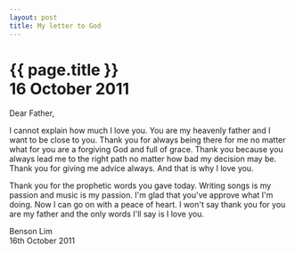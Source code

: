 ```yaml
---
layout: post
title: My letter to God
---
```

<div class="main">
<div class="bluebox">
  <h1>
    {{ page.title }}
    <br/>
    16 October 2011
  </h1>
  <p>
    Dear Father,
  </p>
  <p>
    I cannot explain how much I love you. You are my heavenly father and I want to be close to you.
    Thank you for always being there for me no matter what for you are a forgiving God and full of grace.
    Thank you because you always lead me to the right path no matter how bad my decision may be.
    Thank you for giving me advice always.
    And that is why I love you.
  </p>
  <p>
    Thank you for the prophetic words you gave today. Writing songs is my passion and music is my passion.
    I'm glad that you've approve what I'm doing. Now I can go on with a peace of heart.
    I won't say thank you for you are my father and the only words I'll say is I love you.
  </p>
  <p>
  Benson Lim<br/>
  16th October 2011
  </p>
</div>
